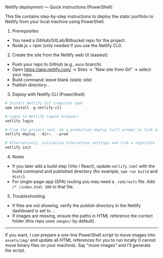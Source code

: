 Netlify deployment — Quick instructions (PowerShell)

This file contains step-by-step instructions to deploy the static portfolio to Netlify from your local machine using PowerShell.

1) Prerequisites
- You need a GitHub/GitLab/Bitbucket repo for the project.
- Node.js + npm (only needed if you use the Netlify CLI).

2) Create the site from the Netlify web UI (easiest)
- Push your repo to GitHub (e.g., `main` branch).
- Open https://app.netlify.com/ -> Sites -> "New site from Git" -> select your repo.
- Build command: leave blank (static site)
- Publish directory: .

3) Deploy with Netlify CLI (PowerShell)
```powershell
# Install Netlify CLI (requires npm)
npm install -g netlify-cli

# Login to Netlify (opens browser)
netlify login

# From the project root, do a production deploy (will prompt to link or create a site)
netlify deploy --dir=. --prod

# Alternatively, initialize interactive settings and link a repo/site
netlify init
```

4) Notes
- If you later add a build step (Vite / React), update `netlify.toml` with the build command and published directory (for example, `npm run build` and `dist/`).
- For single-page-app (SPA) routing you may need a `_redirects` file. Add `/* /index.html 200` to that file.

5) Troubleshooting
- If files are not showing, verify the publish directory in the Netlify dashboard is set to `.`.
- If images are missing, ensure the paths in HTML reference the correct folder (this repo uses `images/` by default).

---

If you want, I can prepare a one-line PowerShell script to move images into `assets/img/` and update all HTML references for you to run locally (I cannot move binary files on your machine). Say "move images" and I'll generate the script.